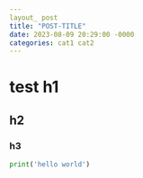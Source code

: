 ```yaml
---
layout_ post
title: "POST-TITLE"
date: 2023-08-09 20:29:00 -0000
categories: cat1 cat2
---
```


# test h1

## h2

### h3

```python
print('hello world')
```